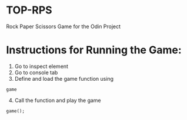 # TOP-RPS
Rock Paper Scissors Game for the Odin Project

# Instructions for Running the Game:
1. Go to inspect element
2. Go to console tab
3. Define and load the game function using

```
game
```
4. Call the function and play the game

```
game();
```


